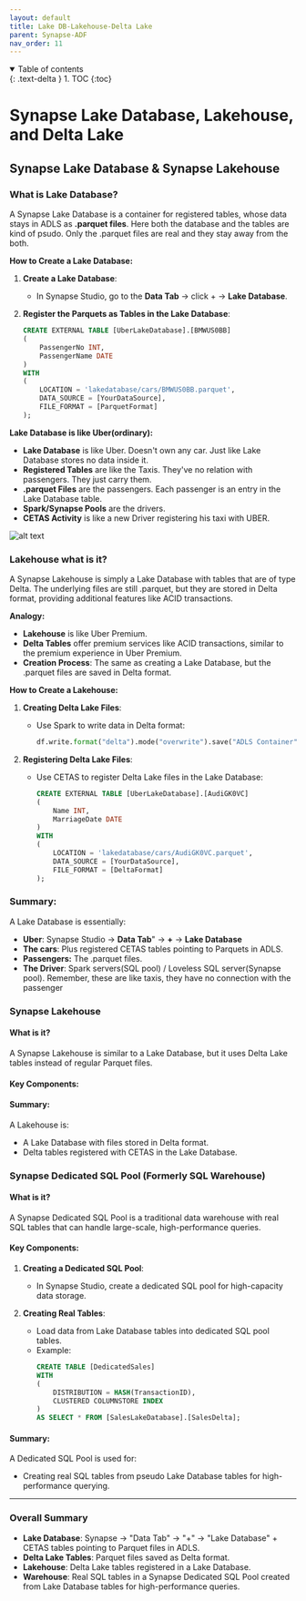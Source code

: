 ```yaml
---
layout: default
title: Lake DB-Lakehouse-Delta Lake
parent: Synapse-ADF
nav_order: 11
---
```


<details open markdown="block">
  <summary>
    Table of contents
  </summary>
  {: .text-delta }
1. TOC
{:toc}
</details>


# Synapse Lake Database, Lakehouse, and Delta Lake

## Synapse Lake Database & Synapse Lakehouse

### What is Lake Database?

A Synapse Lake Database is a container for registered tables, whose  data stays in ADLS as **.parquet files**. Here both the database and the tables are kind of psudo. Only the .parquet files are real and they stay  away from the both.

**How to Create a Lake Database:**
1. **Create a Lake Database**:
   - In Synapse Studio, go to the **Data Tab** -> click + -> **Lake Database**.
   
2. **Register the Parquets as Tables in the Lake Database**:
   ```sql
   CREATE EXTERNAL TABLE [UberLakeDatabase].[BMWUS0BB]
   (
       PassengerNo INT,
       PassengerName DATE
   )
   WITH
   (
       LOCATION = 'lakedatabase/cars/BMWUS0BB.parquet',
       DATA_SOURCE = [YourDataSource],
       FILE_FORMAT = [ParquetFormat]
   );
   ```

**Lake Database is like Uber(ordinary):**

- **Lake Database** is like Uber. Doesn't own any car. Just like Lake Database stores no data inside it.
- **Registered Tables** are like the Taxis. They've no relation with passengers. They just carry them.
- **.parquet Files** are the passengers. Each passenger is an entry in the Lake Database table.
- **Spark/Synapse Pools** are the drivers.
- **CETAS Activity** is like a new Driver registering his taxi with UBER.

![alt text](uber66.png)

### Lakehouse what is it?

A Synapse Lakehouse is simply a Lake Database with tables that are of type Delta. The underlying files are still .parquet, but they are stored in Delta format, providing additional features like ACID transactions.

**Analogy:**
- **Lakehouse** is like Uber Premium.
- **Delta Tables** offer premium services like ACID transactions, similar to the premium experience in Uber Premium.
- **Creation Process**: The same as creating a Lake Database, but the .parquet files are saved in Delta format.

**How to Create a Lakehouse:**

1. **Creating Delta Lake Files**:
   - Use Spark to write data in Delta format:
     ```python
     df.write.format("delta").mode("overwrite").save("ADLS Container")
     ```

2. **Registering Delta Lake Files**:
   - Use CETAS to register Delta Lake files in the Lake Database:
     ```sql
     CREATE EXTERNAL TABLE [UberLakeDatabase].[AudiGK0VC]
     (
         Name INT,
         MarriageDate DATE
     )
     WITH
     (
         LOCATION = 'lakedatabase/cars/AudiGK0VC.parquet',
         DATA_SOURCE = [YourDataSource],
         FILE_FORMAT = [DeltaFormat]
     );
     ```


### Summary:
A Lake Database is essentially:
- **Uber**: Synapse Studio -> **Data Tab**" -> **+** -> **Lake Database**
- **The cars**: Plus registered CETAS tables pointing to Parquets in ADLS.
- **Passengers:** The .parquet files.
- **The Driver**: Spark servers(SQL pool) / Loveless SQL server(Synapse pool). Remember, these are like taxis, they have no connection with the passenger

### Synapse Lakehouse

#### What is it?
A Synapse Lakehouse is similar to a Lake Database, but it uses Delta Lake tables instead of regular Parquet files.

#### Key Components:


#### Summary:
A Lakehouse is:
- A Lake Database with files stored in Delta format.
- Delta tables registered with CETAS in the Lake Database.


### Synapse Dedicated SQL Pool (Formerly SQL Warehouse)

#### What is it?
A Synapse Dedicated SQL Pool is a traditional data warehouse with real SQL tables that can handle large-scale, high-performance queries.

#### Key Components:
1. **Creating a Dedicated SQL Pool**:
   - In Synapse Studio, create a dedicated SQL pool for high-capacity data storage.

2. **Creating Real Tables**:
   - Load data from Lake Database tables into dedicated SQL pool tables.
   - Example:
     ```sql
     CREATE TABLE [DedicatedSales]
     WITH
     (
         DISTRIBUTION = HASH(TransactionID),
         CLUSTERED COLUMNSTORE INDEX
     )
     AS SELECT * FROM [SalesLakeDatabase].[SalesDelta];
     ```

#### Summary:
A Dedicated SQL Pool is used for:
- Creating real SQL tables from pseudo Lake Database tables for high-performance querying.

---

### Overall Summary

- **Lake Database**: Synapse -> "Data Tab" -> "+" -> "Lake Database" + CETAS tables pointing to Parquet files in ADLS.
- **Delta Lake Tables**: Parquet files saved as Delta format.
- **Lakehouse**: Delta Lake tables registered in a Lake Database.
- **Warehouse**: Real SQL tables in a Synapse Dedicated SQL Pool created from Lake Database tables for high-performance queries.
